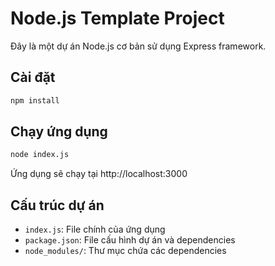 # Node.js Template Project

Đây là một dự án Node.js cơ bản sử dụng Express framework.

## Cài đặt

```bash
npm install
```

## Chạy ứng dụng

```bash
node index.js
```

Ứng dụng sẽ chạy tại http://localhost:3000

## Cấu trúc dự án

- `index.js`: File chính của ứng dụng
- `package.json`: File cấu hình dự án và dependencies
- `node_modules/`: Thư mục chứa các dependencies 